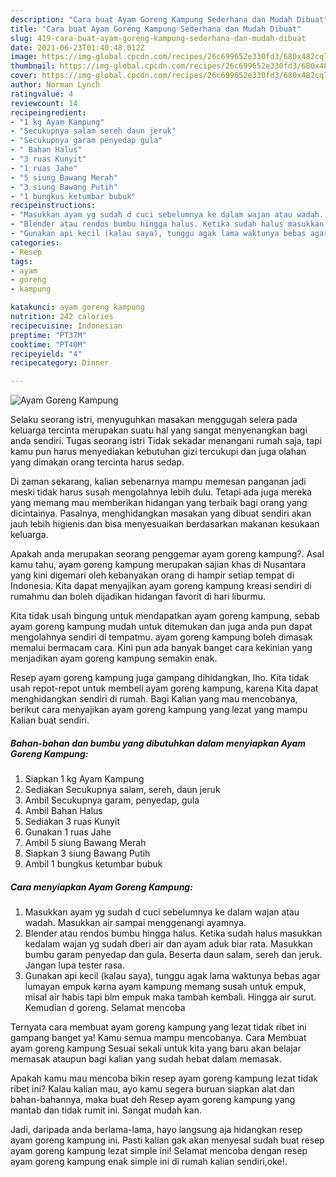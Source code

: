 ```yaml
---
description: "Cara buat Ayam Goreng Kampung Sederhana dan Mudah Dibuat"
title: "Cara buat Ayam Goreng Kampung Sederhana dan Mudah Dibuat"
slug: 419-cara-buat-ayam-goreng-kampung-sederhana-dan-mudah-dibuat
date: 2021-06-23T01:40:48.012Z
image: https://img-global.cpcdn.com/recipes/26c699652e330fd3/680x482cq70/ayam-goreng-kampung-foto-resep-utama.jpg
thumbnail: https://img-global.cpcdn.com/recipes/26c699652e330fd3/680x482cq70/ayam-goreng-kampung-foto-resep-utama.jpg
cover: https://img-global.cpcdn.com/recipes/26c699652e330fd3/680x482cq70/ayam-goreng-kampung-foto-resep-utama.jpg
author: Norman Lynch
ratingvalue: 4
reviewcount: 14
recipeingredient:
- "1 kg Ayam Kampung"
- "Secukupnya salam sereh daun jeruk"
- "Secukupnya garam penyedap gula"
- " Bahan Halus"
- "3 ruas Kunyit"
- "1 ruas Jahe"
- "5 siung Bawang Merah"
- "3 siung Bawang Putih"
- "1 bungkus ketumbar bubuk"
recipeinstructions:
- "Masukkan ayam yg sudah d cuci sebelumnya ke dalam wajan atau wadah. Masukkan air sampai menggenangi ayamnya."
- "Blender atau rendos bumbu hingga halus. Ketika sudah halus masukkan kedalam wajan yg sudah dberi air dan ayam aduk biar rata. Masukkan bumbu garam penyedap dan gula. Beserta daun salam, sereh dan jeruk. Jangan lupa tester rasa."
- "Gunakan api kecil (kalau saya), tunggu agak lama waktunya bebas agar lumayan empuk karna ayam kampung memang susah untuk empuk, misal air habis tapi blm empuk maka tambah kembali. Hingga air surut. Kemudian d goreng. Selamat mencoba"
categories:
- Resep
tags:
- ayam
- goreng
- kampung

katakunci: ayam goreng kampung 
nutrition: 242 calories
recipecuisine: Indonesian
preptime: "PT37M"
cooktime: "PT40M"
recipeyield: "4"
recipecategory: Dinner

---
```



![Ayam Goreng Kampung](https://img-global.cpcdn.com/recipes/26c699652e330fd3/680x482cq70/ayam-goreng-kampung-foto-resep-utama.jpg)

Selaku seorang istri, menyuguhkan masakan menggugah selera pada keluarga tercinta merupakan suatu hal yang sangat menyenangkan bagi anda sendiri. Tugas seorang istri Tidak sekadar menangani rumah saja, tapi kamu pun harus menyediakan kebutuhan gizi tercukupi dan juga olahan yang dimakan orang tercinta harus sedap.

Di zaman  sekarang, kalian sebenarnya mampu memesan panganan jadi meski tidak harus susah mengolahnya lebih dulu. Tetapi ada juga mereka yang memang mau memberikan hidangan yang terbaik bagi orang yang dicintainya. Pasalnya, menghidangkan masakan yang dibuat sendiri akan jauh lebih higienis dan bisa menyesuaikan berdasarkan makanan kesukaan keluarga. 



Apakah anda merupakan seorang penggemar ayam goreng kampung?. Asal kamu tahu, ayam goreng kampung merupakan sajian khas di Nusantara yang kini digemari oleh kebanyakan orang di hampir setiap tempat di Indonesia. Kita dapat menyajikan ayam goreng kampung kreasi sendiri di rumahmu dan boleh dijadikan hidangan favorit di hari liburmu.

Kita tidak usah bingung untuk mendapatkan ayam goreng kampung, sebab ayam goreng kampung mudah untuk ditemukan dan juga anda pun dapat mengolahnya sendiri di tempatmu. ayam goreng kampung boleh dimasak memalui bermacam cara. Kini pun ada banyak banget cara kekinian yang menjadikan ayam goreng kampung semakin enak.

Resep ayam goreng kampung juga gampang dihidangkan, lho. Kita tidak usah repot-repot untuk membeli ayam goreng kampung, karena Kita dapat menghidangkan sendiri di rumah. Bagi Kalian yang mau mencobanya, berikut cara menyajikan ayam goreng kampung yang lezat yang mampu Kalian buat sendiri.

<!--inarticleads1-->

##### Bahan-bahan dan bumbu yang dibutuhkan dalam menyiapkan Ayam Goreng Kampung:

1. Siapkan 1 kg Ayam Kampung
1. Sediakan Secukupnya salam, sereh, daun jeruk
1. Ambil Secukupnya garam, penyedap, gula
1. Ambil  Bahan Halus
1. Sediakan 3 ruas Kunyit
1. Gunakan 1 ruas Jahe
1. Ambil 5 siung Bawang Merah
1. Siapkan 3 siung Bawang Putih
1. Ambil 1 bungkus ketumbar bubuk




<!--inarticleads2-->

##### Cara menyiapkan Ayam Goreng Kampung:

1. Masukkan ayam yg sudah d cuci sebelumnya ke dalam wajan atau wadah. Masukkan air sampai menggenangi ayamnya.
1. Blender atau rendos bumbu hingga halus. Ketika sudah halus masukkan kedalam wajan yg sudah dberi air dan ayam aduk biar rata. Masukkan bumbu garam penyedap dan gula. Beserta daun salam, sereh dan jeruk. Jangan lupa tester rasa.
1. Gunakan api kecil (kalau saya), tunggu agak lama waktunya bebas agar lumayan empuk karna ayam kampung memang susah untuk empuk, misal air habis tapi blm empuk maka tambah kembali. Hingga air surut. Kemudian d goreng. Selamat mencoba




Ternyata cara membuat ayam goreng kampung yang lezat tidak ribet ini gampang banget ya! Kamu semua mampu mencobanya. Cara Membuat ayam goreng kampung Sesuai sekali untuk kita yang baru akan belajar memasak ataupun bagi kalian yang sudah hebat dalam memasak.

Apakah kamu mau mencoba bikin resep ayam goreng kampung lezat tidak ribet ini? Kalau kalian mau, ayo kamu segera buruan siapkan alat dan bahan-bahannya, maka buat deh Resep ayam goreng kampung yang mantab dan tidak rumit ini. Sangat mudah kan. 

Jadi, daripada anda berlama-lama, hayo langsung aja hidangkan resep ayam goreng kampung ini. Pasti kalian gak akan menyesal sudah buat resep ayam goreng kampung lezat simple ini! Selamat mencoba dengan resep ayam goreng kampung enak simple ini di rumah kalian sendiri,oke!.

